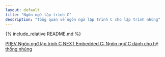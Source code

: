```yaml
---
layout: default
title: "Ngôn ngữ lập trình C"
description: "Tổng quan về ngôn ngữ lập trình C cho lập trình nhúng"
---
```


{% include_relative README.md %}

<div class="nav-bottom-links">
	<a href="/fundamentals/c-language/" class="nav-bottom-prev">
        PREV
        <span class="nav-bottom-title">Ngôn ngữ lập trình C</span>
    </a>
	<a href="/fundamentals/embedded-c/" class="nav-bottom-next">
        NEXT
        <span class="nav-bottom-title">Embedded C: Ngôn ngữ C dành cho hệ thống nhúng</span>
    </a>
</div>

